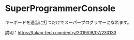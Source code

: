 # SuperProgrammerConsole
キーボードを適当に打つだけでスーパープログラマーになれます。

説明：https://takap-tech.com/entry/2019/08/07/230133
